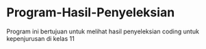 # Program-Hasil-Penyeleksian
Program ini bertujuan untuk melihat hasil penyeleksian coding untuk kepenjurusan di kelas 11
